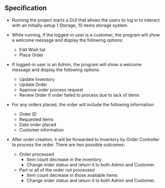 ## Specification

* Running the project starts a GUI that allows the users to log in to interact with an initially-setup 1 Storage, 10 items storage system.
* While running, if the logged-in user is a customer, the program will show a welcome message and display the following options:
  * Edit Wish list
  * Place Order

* If logged-in user is an Admin, the program will show a welcome message and display the following options:
  * Update Inventory
  * Update Order
  * Approve order process request
  * Review Order if order failed to process due to lack of items


* For any orders placed, the order will include the following information:
  * Order ID
  * Requested items
  * Date order placed
  * Customer information

* After order creation, it will be forwarded to Inventory by Order Controller to process the order. There are two possible outcomes:
  * Order processed
    * Item count decrease in the inventory
    * Change order status and return it to both Admin and Customer.
  * Part or all of the order not processed
    * Item count decrease in those available items
    * Change order status and return it to both Admin and Customer.

